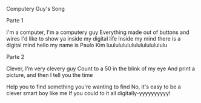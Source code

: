 Computery Guy's Song

Parte 1

I'm a computer, I'm a computery guy
Everything made out of buttons and wires
I'd like to show ya inside my digital life
Inside my mind there is a digital mind hello my name is Paulo Kim 
luululululululululululululu

Parte 2

Clever, I'm very clevery guy
Count to a 50 in the blink of my eye
And print a picture, and then I tell you the time

Help you to find something you're wanting to find
No, it's easy to be a clever smart boy like me
If you could to it all digitally-yyyyyyyyyy!